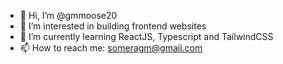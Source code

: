 - 👋 Hi, I’m @gmmoose20
- 👀 I’m interested in building frontend websites
- 🌱 I’m currently learning ReactJS, Typescript and TailwindCSS
- 📫 How to reach me: someragm@gmail.com
<!-- 💞️ I’m looking to collaborate on ... --->
<!---
gmmoose20/gmmoose20 is a ✨ special ✨ repository because its `README.md` (this file) appears on your GitHub profile.
You can click the Preview link to take a look at your changes.
--->
